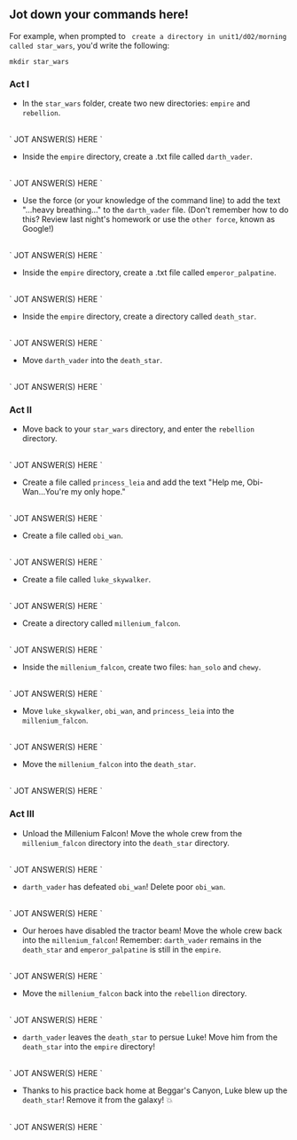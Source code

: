 ## Jot down your commands here!

For example, when prompted to ` create a directory in unit1/d02/morning called star_wars`, you'd write the following:

` mkdir star_wars `

### Act I

* In the `star_wars` folder, create two new directories: `empire` and `rebellion`.
<br>
` JOT ANSWER(S) HERE `

* Inside the `empire` directory, create a .txt file called `darth_vader`.
<br>
` JOT ANSWER(S) HERE `

* Use the force (or your knowledge of the command line) to add the text "...heavy breathing..." to the `darth_vader` file. (Don't remember how to do this? Review last night's homework or use the `other force`, known as Google!)
<br>
` JOT ANSWER(S) HERE `

* Inside the `empire` directory, create a .txt file called `emperor_palpatine`.
<br>
` JOT ANSWER(S) HERE `

* Inside the `empire` directory, create a directory called `death_star`.
<br>
` JOT ANSWER(S) HERE `

* Move `darth_vader` into the `death_star`.
<br>
` JOT ANSWER(S) HERE `

### Act II

* Move back to your `star_wars` directory, and enter the `rebellion` directory.
<br>
` JOT ANSWER(S) HERE `

* Create a file called `princess_leia` and add the text "Help me, Obi-Wan...You're my only hope."
<br>
` JOT ANSWER(S) HERE `

* Create a file called `obi_wan`.
<br>
` JOT ANSWER(S) HERE `

* Create a file called `luke_skywalker`.
<br>
` JOT ANSWER(S) HERE `

* Create a directory called `millenium_falcon`.
<br>
` JOT ANSWER(S) HERE `

* Inside the `millenium_falcon`, create two files: `han_solo` and `chewy`.
<br>
` JOT ANSWER(S) HERE `

* Move `luke_skywalker`, `obi_wan`, and `princess_leia` into the `millenium_falcon`.
<br>
` JOT ANSWER(S) HERE `

* Move the `millenium_falcon` into the `death_star`.
<br>
` JOT ANSWER(S) HERE `

### Act III

* Unload the Millenium Falcon! Move the whole crew from the `millenium_falcon` directory into the `death_star` directory.
<br>
` JOT ANSWER(S) HERE `

* `darth_vader` has defeated `obi_wan`! Delete poor `obi_wan`.
<br>
` JOT ANSWER(S) HERE `

* Our heroes have disabled the tractor beam! Move the whole crew back into the `millenium_falcon`! Remember: `darth_vader` remains in the `death_star` and `emperor_palpatine` is still in the `empire`.
<br>
` JOT ANSWER(S) HERE `

* Move the `millenium_falcon` back into the `rebellion` directory.
<br>
` JOT ANSWER(S) HERE `

* `darth_vader` leaves the `death_star` to persue Luke! Move him from the `death_star` into the `empire` directory!
<br>
` JOT ANSWER(S) HERE `

* Thanks to his practice back home at Beggar's Canyon, Luke blew up the `death_star`! Remove it from the galaxy! :boom:
<br>
` JOT ANSWER(S) HERE `
